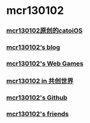 # mcr130102
### [mcr130102原创的catoiOS](/catoiOS)
### [mcr130102‘s blog](https://cnblogs.com/mcr130102)
### [mcr130102's Web Games](https://mcr130102oier.github.io/games/)
### [mcr130102 in 共创世界](https://www.ccw.site/student/66bb4f2afefe470607b05199)
### [mcr130102's Github](https://github.com/mcr130102OIer/)
### [mcr130102's friends](friends)

